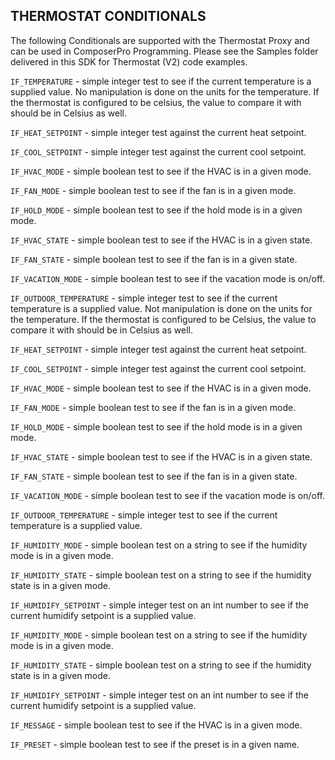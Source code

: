 ## THERMOSTAT CONDITIONALS

The following Conditionals are supported with the Thermostat Proxy and can be used in ComposerPro Programming. Please see the Samples folder delivered in this SDK for Thermostat (V2) code examples.

`IF_TEMPERATURE` - simple integer test to see if the current temperature is a supplied value. No manipulation is done on the units for the temperature. If the thermostat is configured to be celsius, the value to compare it with should be in Celsius as well.

`IF_HEAT_SETPOINT` - simple integer test against the current heat setpoint.

`IF_COOL_SETPOINT` - simple integer test against the current cool setpoint.

`IF_HVAC_MODE` - simple boolean test to see if the HVAC is in a given mode.

`IF_FAN_MODE` - simple boolean test to see if the fan is in a given mode.

`IF_HOLD_MODE` - simple boolean test to see if the hold mode is in a given mode.

`IF_HVAC_STATE` - simple boolean test to see if the HVAC is in a given state.

`IF_FAN_STATE` - simple boolean test to see if the fan is in a given state.

`IF_VACATION_MODE` - simple boolean test to see if the vacation mode is on/off.

`IF_OUTDOOR_TEMPERATURE` - simple integer test to see if the current temperature is a supplied value. Not manipulation is done on the units for the temperature. If the thermostat is configured to be Celsius, the value to compare it with should be in Celsius as well.

`IF_HEAT_SETPOINT` - simple integer test against the current heat setpoint.

`IF_COOL_SETPOINT` - simple integer test against the current cool setpoint.

`IF_HVAC_MODE` - simple boolean test to see if the HVAC is in a given mode.

`IF_FAN_MODE` - simple boolean test to see if the fan is in a given mode.

`IF_HOLD_MODE` - simple boolean test to see if the hold mode is in a given mode.

`IF_HVAC_STATE` - simple boolean test to see if the HVAC is in a given state.

`IF_FAN_STATE` - simple boolean test to see if the fan is in a given state.

`IF_VACATION_MODE` - simple boolean test to see if the vacation mode is on/off.

`IF_OUTDOOR_TEMPERATURE` - simple integer test to see if the current temperature is a supplied value.

`IF_HUMIDITY_MODE` - simple boolean test on a string to see if the humidity mode is in a given mode.

`IF_HUMIDITY_STATE` - simple boolean test on a string to see if the humidity state is in a given mode.

`IF_HUMIDIFY_SETPOINT` - simple integer test on an int number to see if the current humidify setpoint is a supplied value.

`IF_HUMIDITY_MODE` - simple boolean test on a string to see if the humidity mode is in a given mode.

`IF_HUMIDITY_STATE` - simple boolean test on a string to see if the humidity state is in a given mode.

`IF_HUMIDIFY_SETPOINT` - simple integer test on an int number to see if the current humidify setpoint is a supplied value.

`IF_MESSAGE` - simple boolean test to see if the HVAC is in a given mode.

`IF_PRESET` - simple boolean test to see if the preset is in a given name.
